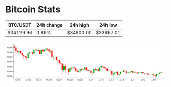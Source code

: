 # Bitcoin Stats

BTC/USDT|24h change|24h high|24h low|
|---|---|---|---|
|$34129.96|0.89%|$34800.00|$33667.01|

<img src="./chart.svg">
